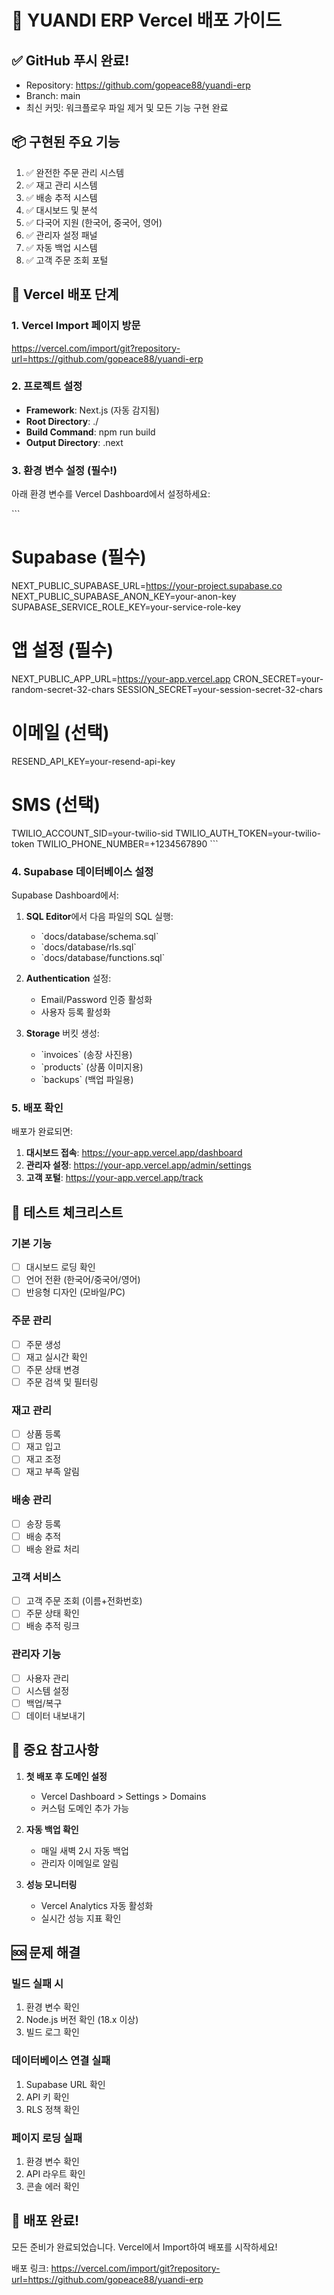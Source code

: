 # 🚀 YUANDI ERP Vercel 배포 가이드

## ✅ GitHub 푸시 완료!
- Repository: https://github.com/gopeace88/yuandi-erp
- Branch: main
- 최신 커밋: 워크플로우 파일 제거 및 모든 기능 구현 완료

## 📦 구현된 주요 기능
1. ✅ 완전한 주문 관리 시스템
2. ✅ 재고 관리 시스템  
3. ✅ 배송 추적 시스템
4. ✅ 대시보드 및 분석
5. ✅ 다국어 지원 (한국어, 중국어, 영어)
6. ✅ 관리자 설정 패널
7. ✅ 자동 백업 시스템
8. ✅ 고객 주문 조회 포털

## 🔧 Vercel 배포 단계

### 1. Vercel Import 페이지 방문
https://vercel.com/import/git?repository-url=https://github.com/gopeace88/yuandi-erp

### 2. 프로젝트 설정
- **Framework**: Next.js (자동 감지됨)
- **Root Directory**: ./
- **Build Command**: npm run build
- **Output Directory**: .next

### 3. 환경 변수 설정 (필수!)

아래 환경 변수를 Vercel Dashboard에서 설정하세요:

\`\`\`
# Supabase (필수)
NEXT_PUBLIC_SUPABASE_URL=https://your-project.supabase.co
NEXT_PUBLIC_SUPABASE_ANON_KEY=your-anon-key
SUPABASE_SERVICE_ROLE_KEY=your-service-role-key

# 앱 설정 (필수)
NEXT_PUBLIC_APP_URL=https://your-app.vercel.app
CRON_SECRET=your-random-secret-32-chars
SESSION_SECRET=your-session-secret-32-chars

# 이메일 (선택)
RESEND_API_KEY=your-resend-api-key

# SMS (선택)  
TWILIO_ACCOUNT_SID=your-twilio-sid
TWILIO_AUTH_TOKEN=your-twilio-token
TWILIO_PHONE_NUMBER=+1234567890
\`\`\`

### 4. Supabase 데이터베이스 설정

Supabase Dashboard에서:

1. **SQL Editor**에서 다음 파일의 SQL 실행:
   - \`docs/database/schema.sql\`
   - \`docs/database/rls.sql\`
   - \`docs/database/functions.sql\`

2. **Authentication** 설정:
   - Email/Password 인증 활성화
   - 사용자 등록 활성화

3. **Storage** 버킷 생성:
   - \`invoices\` (송장 사진용)
   - \`products\` (상품 이미지용)
   - \`backups\` (백업 파일용)

### 5. 배포 확인

배포가 완료되면:

1. **대시보드 접속**: https://your-app.vercel.app/dashboard
2. **관리자 설정**: https://your-app.vercel.app/admin/settings
3. **고객 포털**: https://your-app.vercel.app/track

## 🎯 테스트 체크리스트

### 기본 기능
- [ ] 대시보드 로딩 확인
- [ ] 언어 전환 (한국어/중국어/영어)
- [ ] 반응형 디자인 (모바일/PC)

### 주문 관리
- [ ] 주문 생성
- [ ] 재고 실시간 확인
- [ ] 주문 상태 변경
- [ ] 주문 검색 및 필터링

### 재고 관리
- [ ] 상품 등록
- [ ] 재고 입고
- [ ] 재고 조정
- [ ] 재고 부족 알림

### 배송 관리
- [ ] 송장 등록
- [ ] 배송 추적
- [ ] 배송 완료 처리

### 고객 서비스
- [ ] 고객 주문 조회 (이름+전화번호)
- [ ] 주문 상태 확인
- [ ] 배송 추적 링크

### 관리자 기능
- [ ] 사용자 관리
- [ ] 시스템 설정
- [ ] 백업/복구
- [ ] 데이터 내보내기

## 📝 중요 참고사항

1. **첫 배포 후 도메인 설정**
   - Vercel Dashboard > Settings > Domains
   - 커스텀 도메인 추가 가능

2. **자동 백업 확인**
   - 매일 새벽 2시 자동 백업
   - 관리자 이메일로 알림

3. **성능 모니터링**
   - Vercel Analytics 자동 활성화
   - 실시간 성능 지표 확인

## 🆘 문제 해결

### 빌드 실패 시
1. 환경 변수 확인
2. Node.js 버전 확인 (18.x 이상)
3. 빌드 로그 확인

### 데이터베이스 연결 실패
1. Supabase URL 확인
2. API 키 확인
3. RLS 정책 확인

### 페이지 로딩 실패
1. 환경 변수 확인
2. API 라우트 확인
3. 콘솔 에러 확인

## 🎉 배포 완료!

모든 준비가 완료되었습니다. Vercel에서 Import하여 배포를 시작하세요!

배포 링크: https://vercel.com/import/git?repository-url=https://github.com/gopeace88/yuandi-erp
